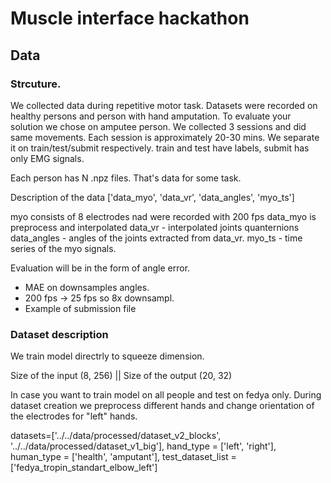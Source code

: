 # Muscle interface hackathon


## Data

### Strcuture.

We collected data during repetitive motor task. Datasets were recorded on healthy persons and person with hand amputation. 
To evaluate your solution we chose on amputee person. We collected 3 sessions and did same movements. Each session is approximately 20-30 mins. 
We separate it on train/test/submit respectively.
train and test have labels, submit has only EMG signals. 

Each person has N .npz files. That's data for some task.

Description of the data 
['data_myo', 'data_vr', 'data_angles', 'myo_ts']

myo consists of 8 electrodes nad were recorded with 200 fps
data_myo is preprocess and interpolated 
data_vr - interpolated joints quanternions 
data_angles - angles of the joints extracted from data_vr. 
myo_ts - time series of the myo signals.

Evaluation will be in the form of angle error. 

- MAE on downsamples angles.
- 200 fps -> 25 fps so 8x downsampl. 
- Example of submission file




### Dataset description 

We train model directrly to squeeze dimension. 

Size of the input (8, 256) || Size of the output (20, 32)

In case you want to train model on all people and test on fedya only.
During dataset creation we preprocess different hands and change orientation of the electrodes for "left" hands. 

datasets=['../../data/processed/dataset_v2_blocks', 
        '../../data/processed/dataset_v1_big'],
hand_type = ['left', 'right'],
human_type = ['health', 'amputant'],
test_dataset_list = ['fedya_tropin_standart_elbow_left']